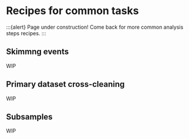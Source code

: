 # Recipes for common tasks

:::{alert}
Page under construction! Come back for more common analysis steps recipes.
:::

## Skimmng events
WIP
## Primary dataset cross-cleaning
WIP
## Subsamples
WIP
